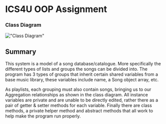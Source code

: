 # ICS4U OOP Assignment

### Class Diagram
!["Class Diagram"](https://repl.it/@VincentHung3/ics4u-oop-assignment-VincentHung21#ClassDiagram.png) 

## Summary
This system is a model of a song database/catalogue. More specifically the different types of lists and groups the songs can be divided into. The program has 3 types of groups that inherit certain shared variables from a base music library, these variables include name, a Song object array, etc. 

As playlists, each grouping must also contain songs, bringing us to our Aggregation relationships as shown in the class diagram. All instance variables are private and are unable to be directly edited, rather there as a pair of getter & setter methods for each variable. Finally there are class methods, a private helper method and abstract methods that all work to help make the program run properly.
